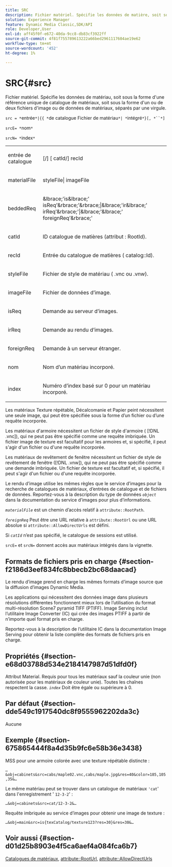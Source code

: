 ```yaml
---
title: SRC
description: Fichier matériel. Spécifie les données de matière, soit sous la forme d’une référence unique de catalogue de matériaux, soit sous la forme d’une ou deux images ou fichiers de données de matériau, séparés par une virgule.
solution: Experience Manager
feature: Dynamic Media Classic,SDK/API
role: Developer,User
exl-id: aff45f0f-e672-40da-9cc8-db83cf3922ff
source-git-commit: 4f81f755789613222a66bed2961117604ae19e62
workflow-type: tm+mt
source-wordcount: '452'
ht-degree: 1%

---
```


# SRC{#src}

Fichier matériel. Spécifie les données de matériau, soit sous la forme d&#39;une référence unique de catalogue de matériaux, soit sous la forme d&#39;un ou de deux fichiers d&#39;image ou de données de matériaux, séparés par une virgule.

`src = *`entrée`*|{{ *`de catalogue Fichier de matériau`*| *`intégré`*}[, *``*]`

`srcE= *`nom`*`

`srcN= *`index`*`

<table id="simpletable_A64C4F084C0A4DDCA45A921D4BD7AAEA"> 
 <tr class="strow"> 
  <td class="stentry"> <p><span class="varname"> entrée de catalogue</span> </p></td> 
  <td class="stentry"> <p><span class="codeph">[/]<span class="varname"> [ catId</span>/]<span class="varname"> recId</span></span> </p></td> 
 </tr> 
 <tr class="strow"> 
  <td class="stentry"> <span class="varname"> materialFile</span> </td> 
  <td class="stentry"> <p><span class="codeph"> <span class="varname"> styleFile</span>|<span class="varname"> imageFile</span></span> </p> </td> 
 </tr> 
 <tr class="strow"> 
  <td class="stentry"> <p><span class="varname"> beddedReq</span> </p> </td> 
  <td class="stentry"> <p><span class="codeph">&amp;lbrace;'is&amp;lbrace;'<span class="varname"> isReq</span>'&amp;rbrace;'&amp;rbrace;|&amp;lbrace;'ir&amp;lbrace;'<span class="varname"> irReq</span>'&amp;rbrace;'|&amp;lbrace;'&amp;lbrace;'<span class="varname"> foreignReq</span>'&amp;rbrace;'</span> </p></td> 
 </tr> 
 <tr class="strow"> 
  <td class="stentry"> <p><span class="varname"> catId</span> </p></td> 
  <td class="stentry"> <p>ID catalogue de matières (attribut <span class="codeph"> : RootId</span>). </p></td> 
 </tr> 
 <tr class="strow"> 
  <td class="stentry"> <p><span class="varname"> recId</span> </p></td> 
  <td class="stentry"> <p>Entrée du catalogue de matières (<span class="codeph"> catalog::Id</span>). </p></td> 
 </tr> 
 <tr class="strow"> 
  <td class="stentry"> <p><span class="varname"> styleFile</span> </p></td> 
  <td class="stentry"> <p>Fichier de style de matériau (<span class="filepath"> .vnc</span> ou <span class="filepath"> .vnw</span>). </p></td> 
 </tr> 
 <tr class="strow"> 
  <td class="stentry"> <p><span class="varname"> imageFile</span> </p></td> 
  <td class="stentry"> <p>Fichier de données d’image. </p></td> 
 </tr> 
 <tr class="strow"> 
  <td class="stentry"> <p><span class="varname"> isReq</span> </p></td> 
  <td class="stentry"> <p>Demande au serveur d’images. </p></td> 
 </tr> 
 <tr class="strow"> 
  <td class="stentry"> <p><span class="varname"> irReq</span> </p></td> 
  <td class="stentry"> <p>Demande au rendu d’images. </p></td> 
 </tr> 
 <tr class="strow"> 
  <td class="stentry"> <p><span class="varname"> foreignReq</span> </p></td> 
  <td class="stentry"> <p>Demande à un serveur étranger. </p></td> 
 </tr> 
 <tr class="strow"> 
  <td class="stentry"> <p><span class="varname"> nom</span> </p></td> 
  <td class="stentry"> <p>Nom d’un matériau incorporé. </p></td> 
 </tr> 
 <tr class="strow"> 
  <td class="stentry"> <p><span class="varname"> index</span> </p></td> 
  <td class="stentry"> <p>Numéro d’index basé sur 0 pour un matériau incorporé. </p></td> 
 </tr> 
</table>

Les matériaux Texture répétable, Décalcomanie et Papier peint nécessitent une seule image, qui peut être spécifiée sous la forme d’un fichier ou d’une requête incorporée.

Les matériaux d&#39;armoire nécessitent un fichier de style d&#39;armoire ( [!DNL .vnc]), qui ne peut pas être spécifié comme une requête imbriquée. Un fichier image de texture est facultatif pour les armoires et, si spécifié, il peut s&#39;agir d&#39;un fichier ou d&#39;une requête incorporée.

Les matériaux de revêtement de fenêtre nécessitent un fichier de style de revêtement de fenêtre ([!DNL .vnw]), qui ne peut pas être spécifié comme une demande imbriquée. Un fichier de texture est facultatif et, si spécifié, il peut s&#39;agir d&#39;un fichier ou d&#39;une requête incorporée.

Le rendu d’image utilise les mêmes règles que le service d’images pour la recherche de catalogues de matériaux, d’entrées de catalogue et de fichiers de données. Reportez-vous à la description du type de données *`object`* dans la documentation du service d’images pour plus d’informations.

*`materialFile`* est un chemin d’accès relatif à `attribute::RootPath`.

*`foreignReq`* Peut être une URL relative à `attribute::RootUrl` ou une URL absolue si `attribute::AllowDirectUrls` est défini.

Si *`catId`* n’est pas spécifié, le catalogue de sessions est utilisé.

`srcE=` et `srcN=` donnent accès aux matériaux intégrés dans la vignette.

## Formats de fichiers pris en charge {#section-f2186d3eef834fc8bbecb2bc68daacad}

Le rendu d’image prend en charge les mêmes formats d’image source que la diffusion d’images Dynamic Media.

Les applications qui nécessitent des données image dans plusieurs résolutions différentes fonctionnent mieux lors de l’utilisation du format multi-résolution Scene7 pyramid TIFF (PTIFF). Image Serving inclut l’utilitaire Image Converter (IC) qui crée des images PTIFF à partir de n’importe quel format pris en charge.

Reportez-vous à la description de l’utilitaire IC dans la documentation Image Serving pour obtenir la liste complète des formats de fichiers pris en charge.

## Propriétés {#section-e68d03788d534e2184147987d51dfd0f}

Attribut Material. Requis pour tous les matériaux sauf la couleur unie (non autorisée pour les matériaux de couleur unie). Toutes les chaînes respectent la casse. *`index`* Doit être égale ou supérieure à 0.

## Par défaut {#section-dde549c1917540dc8f9555962202da3c}

Aucune

## Exemple {#section-675865444f8a4d35b9fc6e58b36e3438}

MSS pour une armoire colorée avec une texture répétable distincte :

`…&obj=cabinets&src=cabs/maple02.vnc,cabs/maple.jpg&res=40&color=185,105,35&…`

Le même matériau peut se trouver dans un catalogue de matériaux `'cat`&#39; dans l&#39;enregistrement &#39; `12-3-2`&#39; :

`…&obj=cabinets&src=cat/12-3-2&…`

Requête imbriquée au service d’images pour obtenir une image de texture :

`…&obj=main&src=is{texCatalog/texture123?res=30}&res=30&…`

## Voir aussi {#section-d01d25b8903e4f5ca6aef4a084fca6b7}

[Catalogues de matériaux](../../../../../ir-api/http-protocol/image-rendering-api-ref/c-ir-http-protocol-ref/c-ir-http-protocol-syntax-and-features/c-ir-http-material-catalogs/c-ir-http-material-catalogs.md#concept-772742c1688f420a88a56f5136ad1db2), [attribute::RootUrl](../../../../../ir-api/material-cat/image-rendering-api-ref/c-ir-material-catalog/c-ir-attributes-reference/r-ir-rooturl.md#reference-b8d706a573814802bd6794223cc78402), [attribute::AllowDirectUrls](../../../../../ir-api/material-cat/image-rendering-api-ref/c-ir-material-catalog/c-ir-attributes-reference/r-ir-allowdirecturls.md#reference-02000c0f3c494292bad8425d06268882)
